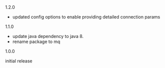 1.2.0

- updated config options to enable providing detailed connection params

1.1.0

- update java dependency to java 8.
- rename package to mq

1.0.0

initial release
